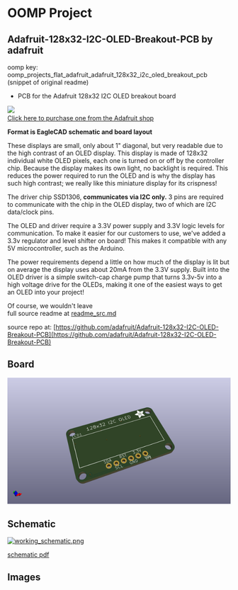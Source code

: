 # OOMP Project  
## Adafruit-128x32-I2C-OLED-Breakout-PCB  by adafruit  
  
oomp key: oomp_projects_flat_adafruit_adafruit_128x32_i2c_oled_breakout_pcb  
(snippet of original readme)  
  
- PCB for the Adafruit 128x32 I2C OLED breakout board  
  
<a href="http://www.adafruit.com/products/931"><img src="assets/image.jpg?raw=true" width="500px"><br/>Click here to purchase one from the Adafruit shop</a>  
  
__Format is EagleCAD schematic and board layout__  
  
These displays are small, only about 1" diagonal, but very readable due to the high contrast of an OLED display. This display is made of 128x32 individual white OLED pixels, each one is turned on or off by the controller chip. Because the display makes its own light, no backlight is required. This reduces the power required to run the OLED and is why the display has such high contrast; we really like this miniature display for its crispness!  
  
  
The driver chip SSD1306, __communicates via I2C only.__ 3 pins are required to communicate with the chip in the OLED display, two of which are I2C data/clock pins.  
  
The OLED and driver require a 3.3V power supply and 3.3V logic levels for communication. To make it easier for our customers to use, we've added a 3.3v regulator and level shifter on board! This makes it compatible with any 5V microcontroller, such as the Arduino.  
  
The power requirements depend a little on how much of the display is lit but on average the display uses about 20mA from the 3.3V supply. Built into the OLED driver is a simple switch-cap charge pump that turns 3.3v-5v into a high voltage drive for the OLEDs, making it one of the easiest ways to get an OLED into your project!  
  
Of course, we wouldn't leave  
  full source readme at [readme_src.md](readme_src.md)  
  
source repo at: [https://github.com/adafruit/Adafruit-128x32-I2C-OLED-Breakout-PCB](https://github.com/adafruit/Adafruit-128x32-I2C-OLED-Breakout-PCB)  
## Board  
  
[![working_3d.png](working_3d_600.png)](working_3d.png)  
## Schematic  
  
[![working_schematic.png](working_schematic_600.png)](working_schematic.png)  
  
[schematic pdf](working_schematic.pdf)  
## Images  
